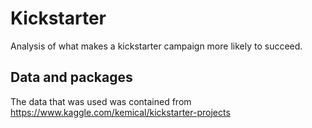 # Kickstarter
Analysis of what makes a kickstarter campaign more likely to succeed.

## Data and packages
The data that was used was contained from https://www.kaggle.com/kemical/kickstarter-projects
